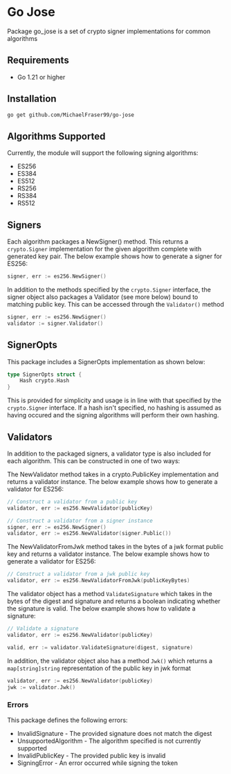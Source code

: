 # Go Jose
Package go_jose is a set of crypto signer implementations for common algorithms

## Requirements
- Go 1.21 or higher

## Installation
```bash
go get github.com/MichaelFraser99/go-jose
```

## Algorithms Supported
Currently, the module will support the following signing algorithms:
- ES256
- ES384
- ES512
- RS256
- RS384
- RS512

## Signers
Each algorithm packages a NewSigner() method. This returns a `crypto.Signer` implementation for the given algorithm complete with generated key pair. The below example shows how to generate a signer for ES256:
```go
signer, err := es256.NewSigner()
```

In addition to the methods specified by the `crypto.Signer` interface, the signer object also packages a Validator (see more below) bound to matching public key. This can be accessed through the `Validator()` method
```go
signer, err := es256.NewSigner()
validator := signer.Validator()
```

## SignerOpts
This package includes a SignerOpts implementation as shown below:
```go
type SignerOpts struct {
	Hash crypto.Hash
}
```
This is provided for simplicity and usage is in line with that specified by the `crypto.Signer` interface. If a hash isn't specified, no hashing is assumed as having occured and the signing algorithms will perform their own hashing.

## Validators
In addition to the packaged signers, a validator type is also included for each algorithm. This can be constructed in one of two ways:

The NewValidator method takes in a crypto.PublicKey implementation and returns a validator instance. The below example shows how to generate a validator for ES256:
```go
// Construct a validator from a public key
validator, err := es256.NewValidator(publicKey)

// Construct a validator from a signer instance
signer, err := es256.NewSigner()
validator, err := es256.NewValidator(signer.Public())
```

The NewValidatorFromJwk method takes in the bytes of a jwk format public key and returns a validator instance. The below example shows how to generate a validator for ES256:
```go
// Construct a validator from a jwk public key
validator, err := es256.NewValidatorFromJwk(publicKeyBytes)
```

The validator object has a method `ValidateSignature` which takes in the bytes of the digest and signature and returns a boolean indicating whether the signature is valid. The below example shows how to validate a signature:
```go
// Validate a signature
validator, err := es256.NewValidator(publicKey)

valid, err := validator.ValidateSignature(digest, signature)
```

In addition, the validator object also has a method `Jwk()` which returns a `map[string]string` representation of the public key in jwk format
```go
validator, err := es256.NewValidator(publicKey)
jwk := validator.Jwk()
```

### Errors
This package defines the following errors:
- InvalidSignature - The provided signature does not match the digest
- UnsupportedAlgorithm - The algorithm specified is not currently supported
- InvalidPublicKey - The provided public key is invalid
- SigningError - An error occurred while signing the token
